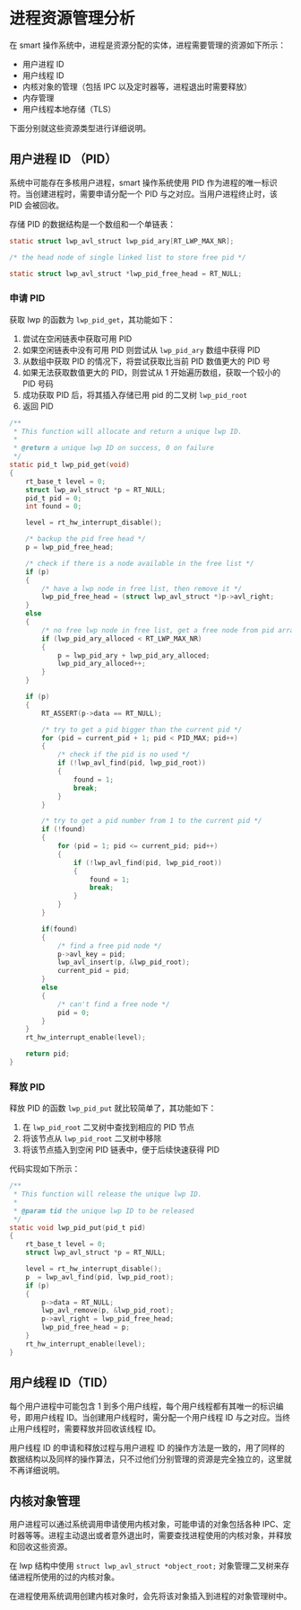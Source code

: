 # 进程资源管理分析

在 smart 操作系统中，进程是资源分配的实体，进程需要管理的资源如下所示：

- 用户进程 ID
- 用户线程 ID
- 内核对象的管理（包括 IPC 以及定时器等，进程退出时需要释放）
- 内存管理
- 用户线程本地存储（TLS）

下面分别就这些资源类型进行详细说明。

## 用户进程 ID （PID）

系统中可能存在多核用户进程，smart 操作系统使用 PID 作为进程的唯一标识符。当创建进程时，需要申请分配一个 PID 与之对应。当用户进程终止时，该 PID 会被回收。

存储 PID 的数据结构是一个数组和一个单链表：

```c
static struct lwp_avl_struct lwp_pid_ary[RT_LWP_MAX_NR];

/* the head node of single linked list to store free pid */

static struct lwp_avl_struct *lwp_pid_free_head = RT_NULL;
```

### 申请 PID

获取 lwp 的函数为 `lwp_pid_get`，其功能如下：

1. 尝试在空闲链表中获取可用 PID
2. 如果空闲链表中没有可用 PID 则尝试从 `lwp_pid_ary` 数组中获得 PID
3. 从数组中获取 PID 的情况下，将尝试获取比当前 PID 数值更大的 PID 号
4. 如果无法获取数值更大的 PID，则尝试从 1 开始遍历数组，获取一个较小的 PID 号码
5. 成功获取 PID 后，将其插入存储已用 pid 的二叉树 `lwp_pid_root`
6. 返回 PID

```c
/**
 * This function will allocate and return a unique lwp ID.
 *
 * @return a unique lwp ID on success, 0 on failure
 */
static pid_t lwp_pid_get(void)
{
    rt_base_t level = 0;
    struct lwp_avl_struct *p = RT_NULL;
    pid_t pid = 0;
    int found = 0;

    level = rt_hw_interrupt_disable();

    /* backup the pid free head */
    p = lwp_pid_free_head;

    /* check if there is a node available in the free list */
    if (p)
    {
        /* have a lwp node in free list, then remove it */
        lwp_pid_free_head = (struct lwp_avl_struct *)p->avl_right;
    }
    else
    {
        /* no free lwp node in free list, get a free node from pid array */
        if (lwp_pid_ary_alloced < RT_LWP_MAX_NR)
        {
            p = lwp_pid_ary + lwp_pid_ary_alloced;
            lwp_pid_ary_alloced++;
        }
    }

    if (p)
    {
        RT_ASSERT(p->data == RT_NULL);

        /* try to get a pid bigger than the current pid */
        for (pid = current_pid + 1; pid < PID_MAX; pid++)
        {
            /* check if the pid is no used */
            if (!lwp_avl_find(pid, lwp_pid_root))
            {
                found = 1;
                break;
            }
        }

        /* try to get a pid number from 1 to the current pid */
        if (!found)
        {
            for (pid = 1; pid <= current_pid; pid++)
            {
                if (!lwp_avl_find(pid, lwp_pid_root))
                {
                    found = 1;
                    break;
                }
            }
        }

        if(found)
        {
            /* find a free pid node */
            p->avl_key = pid;
            lwp_avl_insert(p, &lwp_pid_root);
            current_pid = pid;
        }
        else
        {
            /* can't find a free node */
            pid = 0;
        }
    }
    rt_hw_interrupt_enable(level);

    return pid;
}
```

### 释放 PID

释放 PID 的函数 `lwp_pid_put` 就比较简单了，其功能如下：

1. 在 `lwp_pid_root` 二叉树中查找到相应的 PID 节点
2. 将该节点从 `lwp_pid_root` 二叉树中移除
3. 将该节点插入到空闲 PID 链表中，便于后续快速获得 PID 

代码实现如下所示：

```c
/**
 * This function will release the unique lwp ID.
 *
 * @param tid the unique lwp ID to be released
 */
static void lwp_pid_put(pid_t pid)
{
    rt_base_t level = 0;
    struct lwp_avl_struct *p = RT_NULL;

    level = rt_hw_interrupt_disable();
    p  = lwp_avl_find(pid, lwp_pid_root);
    if (p)
    {
        p->data = RT_NULL;
        lwp_avl_remove(p, &lwp_pid_root);
        p->avl_right = lwp_pid_free_head;
        lwp_pid_free_head = p;
    }
    rt_hw_interrupt_enable(level);
}
```

## 用户线程 ID（TID）

每个用户进程中可能包含 1 到多个用户线程，每个用户线程都有其唯一的标识编号，即用户线程 ID。当创建用户线程时，需分配一个用户线程 ID 与之对应。当终止用户线程时，需要释放并回收该线程 ID。

用户线程 ID 的申请和释放过程与用户进程 ID 的操作方法是一致的，用了同样的数据结构以及同样的操作算法，只不过他们分别管理的资源是完全独立的，这里就不再详细说明。

## 内核对象管理

用户进程可以通过系统调用申请使用内核对象，可能申请的对象包括各种 IPC、定时器等等。进程主动退出或者意外退出时，需要查找进程使用的内核对象，并释放和回收这些资源。

在 lwp 结构中使用 `struct lwp_avl_struct *object_root;`  对象管理二叉树来存储进程所使用的过的内核对象。

在进程使用系统调用创建内核对象时，会先将该对象插入到进程的对象管理树中。
